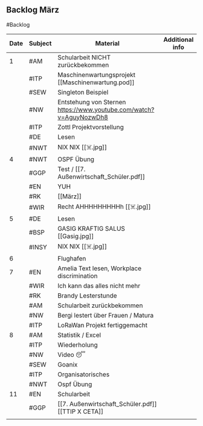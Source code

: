 ## Backlog März
#Backlog

| Date | Subject | Material                                                           | Additional info |
| ---- | ------- | ------------------------------------------------------------------ | --------------- |
| 1    | #AM     | Schularbeit NICHT zurückbekommen                                   |                 |
|      | #ITP    | Maschinenwartungsprojekt [[Maschinenwartung.pod]]                  |                 |
|      | #SEW    | Singleton Beispiel                                                 |                 |
|      | #NW     | Entstehung von Sternen https://www.youtube.com/watch?v=AguyNozwDh8 |                 |
|      | #ITP    | Zottl Projektvorstellung                                           |                 |
|      | #DE     | Lesen                                                              |                 |
|      | #NWT    | NIX NIX [[☠️.jpg]]                                                 |                 |
| 4    | #NWT    | OSPF Übung                                                         |                 |
|      | #GGP    | Test / [[7. Außenwirtschaft_Schüler.pdf]]                          |                 |
|      | #EN     | YUH                                                                |                 |
|      | #RK     | [[März]]                                                           |                 |
|      | #WIR    | Recht AHHHHHHHHHh [[☠️.jpg]]                                       |                 |
| 5    | #DE     | Lesen                                                              |                 |
|      | #BSP    | GASIG KRAFTIG SALUS [[Gasig.jpg]]                                  |                 |
|      | #INSY   | NIX NIX [[☠️.jpg]]                                                 |                 |
| 6    |         | Flughafen                                                          |                 |
| 7    | #EN     | Amelia Text lesen, Workplace discrimination                        |                 |
|      | #WIR    | Ich kann das alles nicht mehr                                      |                 |
|      | #RK     | Brandy Lesterstunde                                                |                 |
|      | #AM     | Schularbeit zurückbekommen                                         |                 |
|      | #NW     | Bergi lestert über Frauen / Matura                                 |                 |
|      | #ITP    | LoRaWan Projekt fertiggemacht                                      |                 |
| 8    | #AM     | Statistik / Excel                                                  |                 |
|      | #ITP    | Wiederholung                                                       |                 |
|      | #NW     | Video 😴                                                           |                 |
|      | #SEW    | Goanix                                                             |                 |
|      | #ITP    | Organisatorisches                                                  |                 |
|      | #NWT    | Ospf Übung                                                         |                 |
| 11   | #EN     | Schularbeit                                                        |                 |
|      | #GGP    | [[7. Außenwirtschaft_Schüler.pdf]] [[TTIP X CETA]]                 |                 |
|      |         |                                                                    |                 |
